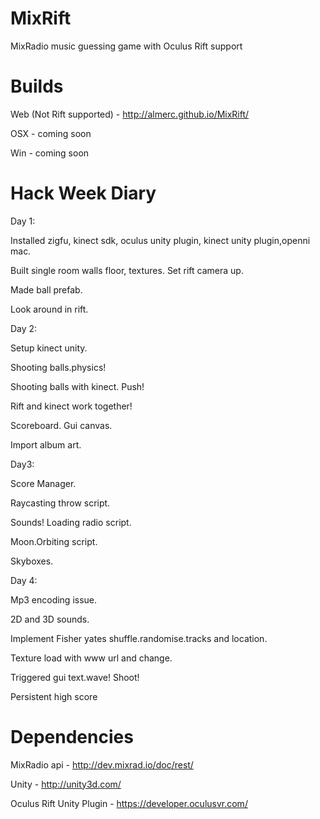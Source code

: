 MixRift
=======

MixRadio music guessing game with Oculus Rift support

Builds
======

Web (Not Rift supported) - http://almerc.github.io/MixRift/

OSX - coming soon

Win - coming soon

Hack Week Diary
===============

Day 1:

Installed zigfu, kinect sdk, oculus unity plugin, kinect unity plugin,openni mac.

Built single room walls floor, textures. Set rift camera up.

Made ball prefab.

Look around in rift.

Day 2:

Setup kinect unity.

Shooting balls.physics!

Shooting balls with kinect. Push!

Rift and kinect work together!

Scoreboard. Gui canvas.

Import album art.

Day3:

Score Manager.

Raycasting throw script.

Sounds! Loading radio script.

Moon.Orbiting script.

Skyboxes.


Day 4:

Mp3 encoding issue.

2D and 3D sounds.

Implement Fisher yates shuffle.randomise.tracks and location.

Texture load with www url and change.

Triggered gui text.wave! Shoot!

Persistent high score

Dependencies
============

MixRadio api - http://dev.mixrad.io/doc/rest/

Unity - http://unity3d.com/

Oculus Rift Unity Plugin - https://developer.oculusvr.com/
